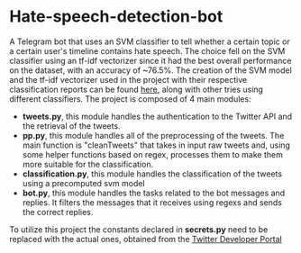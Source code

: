 # Hate-speech-detection-bot
A Telegram bot that uses an SVM classifier to tell whether a certain topic or a certain user's timeline contains hate speech. The choice fell on the SVM classifier using an tf-idf vectorizer since it had the best overall performance on the dataset, with an accuracy of ~76.5%. The creation of the SVM model and the tf-idf vectorizer used in the project with their respective classification reports can be found [here](https://colab.research.google.com/drive/1MX-40hylAMEqLjpaAB-CuqSKyKIzmvlA?usp=sharing), along with other tries using different classifiers.
The project is composed of 4 main modules:

 * **tweets.py**, this module handles the authentication to the Twitter API and the retrieval of the tweets.
 * **pp.py**, this module handles all of the preprocessing of the tweets. The main function is "cleanTweets" that takes in input raw tweets and, using some helper functions based on regex, processes them to make them more suitable for the classification.
* **classification.py**, this module handles the classification of the tweets using a precomputed svm model
 * **bot.py**, this module handles the tasks related to the bot messages and replies. It filters the messages that it receives using regexs and sends the correct replies.
 
 To utilize this project the constants declared in **secrets.py** need to be replaced with the actual ones, obtained from the [Twitter Developer Portal](https://developer.twitter.com/en)
 
